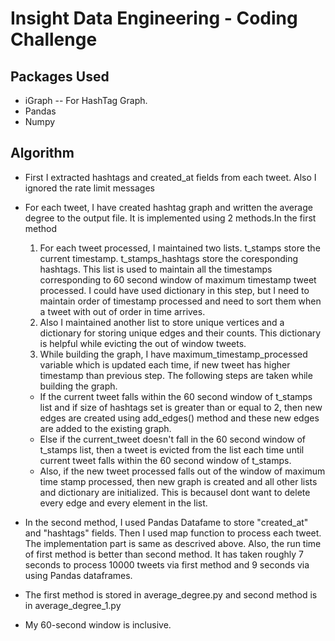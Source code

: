 Insight Data Engineering - Coding Challenge
===========================================================

## Packages Used 

* iGraph -- For HashTag Graph.
* Pandas 
* Numpy

## Algorithm 

* First I extracted hashtags and created_at fields from each tweet. Also I ignored the rate limit messages
* For each tweet, I have created hashtag graph and written the average degree to the output file. It is implemented using 2 methods.In the first method
	1. For each tweet processed, I maintained two lists. t_stamps store the current timestamp. t_stamps_hashtags store the coresponding hashtags. This list is used to maintain all the timestamps corresponding to 60 second window of maximum timestamp tweet processed. I could have used dictionary in this step, but I need to maintain order of timestamp processed and need to sort them when a tweet with out of order in time arrives.
	2. Also I maintained another list to store  unique vertices and a dictionary for storing unique edges and their counts. This dictionary is helpful while evicting the out of window tweets. 
	3. While building the graph, I have maximum_timestamp_processed variable which is updated each time, if new tweet has higher timestamp than previous step. The following steps are taken while building the graph.
	- If the current tweet falls within the 60 second window of t_stamps list and if size of hashtags set is greater than or equal to 2, then new edges are created using add_edges() method and these new edges are added to the existing graph.
	- Else if the current_tweet doesn't fall in the 60 second window of t_stamps list, then a tweet is evicted from the list each time until current tweet falls within the 60 second window of t_stamps. 
	- Also, if the new tweet processed falls out of the window of maximum time stamp processed, then new graph is created and all other lists and dictionary are initialized. This is becauseI dont want to delete every edge and every element in the list.

* In the second method, I used Pandas Datafame to store "created_at" and "hashtags" fields. Then I used map function to process each tweet. The implementation part is same as descrived above. Also, the run time of first method is better than second method. It has taken roughly 7 seconds to process 10000 tweets via first method and 9 seconds via using Pandas dataframes. 
* The first method is stored in average_degree.py and second method is in average_degree_1.py
* My 60-second window is inclusive. 
